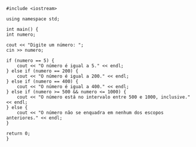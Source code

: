     #include <iostream>

    using namespace std;

    int main() {
    int numero;

    cout << "Digite um número: ";
    cin >> numero;

    if (numero == 5) {
        cout << "O número é igual a 5." << endl;
    } else if (numero == 200) {
        cout << "O número é igual a 200." << endl;
    } else if (numero == 400) {
        cout << "O número é igual a 400." << endl;
    } else if (numero >= 500 && numero <= 1000) {
        cout << "O número está no intervalo entre 500 e 1000, inclusive." << endl;
    } else {
        cout << "O número não se enquadra em nenhum dos escopos anteriores." << endl;
    }

    return 0;
    }
